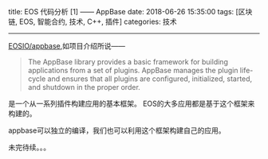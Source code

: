 title: EOS 代码分析 [1] —— AppBase
date: 2018-06-26 15:35:00
tags: [区块链, EOS, 智能合约, 技术, C++, 插件]
categories: 技术

------

[EOSIO/appbase](https://github.com/eosio/appbase/tree/44d7d88e561cc9708bcac9453686c8d0f0ffa41e),如项目介绍所说——

> The AppBase library provides a basic framework for building applications from a set of plugins. AppBase manages the plugin life-cycle and ensures that all plugins are configured, initialized, started, and shutdown in the proper order.

是一个从一系列插件构建应用的基本框架。 EOS的大多应用都是基于这个框架来构建的。

<!-- more -->

appbase可以独立的编译，我们也可以利用这个框架构建自己的应用。

未完待续。。。



